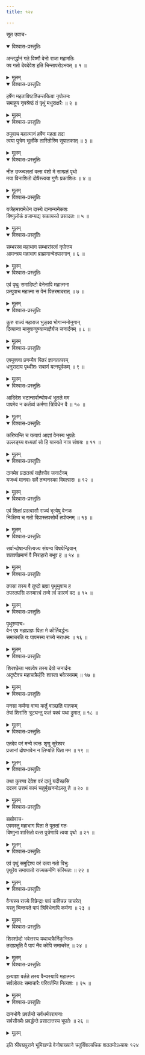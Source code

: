 ```yaml
---
title: १२४

---
```

सूत उवाच-  

<details open><summary>विश्वास-प्रस्तुतिः</summary>

अन्तर्द्धानं गते विष्णौ वेनो राजा महामतिः  
क्व गतो देवदेवेश इति चिन्तापरोऽभवत् ॥ १ ॥
</details>

<details><summary>मूलम्</summary>

अन्तर्द्धानं गते विष्णौ वेनो राजा महामतिः  
क्व गतो देवदेवेश इति चिन्तापरोऽभवत् ॥ १ ॥
</details>



<details open><summary>विश्वास-प्रस्तुतिः</summary>

हर्षेण महताविष्टश्चिन्तयित्वा नृपोत्तमः  
समाहूय नृपश्रेष्ठं तं पृथुं मधुराक्षरैः ॥ २ ॥
</details>

<details><summary>मूलम्</summary>

हर्षेण महताविष्टश्चिन्तयित्वा नृपोत्तमः  
समाहूय नृपश्रेष्ठं तं पृथुं मधुराक्षरैः ॥ २ ॥
</details>



<details open><summary>विश्वास-प्रस्तुतिः</summary>

तमुवाच महात्मानं हर्षेण महता तदा  
त्वया पुत्रेण भूर्लोके तारितोस्मि सुपातकात् ॥ ३ ॥
</details>

<details><summary>मूलम्</summary>

तमुवाच महात्मानं हर्षेण महता तदा  
त्वया पुत्रेण भूर्लोके तारितोस्मि सुपातकात् ॥ ३ ॥
</details>



<details open><summary>विश्वास-प्रस्तुतिः</summary>

नीत उज्ज्वलतां वत्स वंशो मे साम्प्रतं पृथो  
मया विनाशितो दोषैस्त्वया गुणैः प्रकाशितः ॥ ४ ॥
</details>

<details><summary>मूलम्</summary>

नीत उज्ज्वलतां वत्स वंशो मे साम्प्रतं पृथो  
मया विनाशितो दोषैस्त्वया गुणैः प्रकाशितः ॥ ४ ॥
</details>



<details open><summary>विश्वास-प्रस्तुतिः</summary>

यजेहमश्वमेधेन दास्ये दानान्यनेकशः  
विष्णुलोकं व्रजाम्यद्य सकायस्ते प्रसादतः ॥ ५ ॥
</details>

<details><summary>मूलम्</summary>

यजेहमश्वमेधेन दास्ये दानान्यनेकशः  
विष्णुलोकं व्रजाम्यद्य सकायस्ते प्रसादतः ॥ ५ ॥
</details>



<details open><summary>विश्वास-प्रस्तुतिः</summary>

सम्भरस्व महाभाग सम्भारांस्त्वं नृपोत्तम  
आमन्त्रय महाभाग ब्राह्मणान्वेदपारगान् ॥ ६ ॥
</details>

<details><summary>मूलम्</summary>

सम्भरस्व महाभाग सम्भारांस्त्वं नृपोत्तम  
आमन्त्रय महाभाग ब्राह्मणान्वेदपारगान् ॥ ६ ॥
</details>



<details open><summary>विश्वास-प्रस्तुतिः</summary>

एवं पृथुः समादिष्टो वेनेनापि महात्मना  
प्रत्युवाच महात्मा स वेनं पितरमादरात् ॥ ७ ॥
</details>

<details><summary>मूलम्</summary>

एवं पृथुः समादिष्टो वेनेनापि महात्मना  
प्रत्युवाच महात्मा स वेनं पितरमादरात् ॥ ७ ॥
</details>



<details open><summary>विश्वास-प्रस्तुतिः</summary>

कुरु राज्यं महाराज भुङ्क्ष्व भोगान्मनोनुगान्  
दिव्यान्वा मानुषान्पुण्यान्यज्ञैर्यज जनार्दनम् ॥ ८ ॥
</details>

<details><summary>मूलम्</summary>

कुरु राज्यं महाराज भुङ्क्ष्व भोगान्मनोनुगान्  
दिव्यान्वा मानुषान्पुण्यान्यज्ञैर्यज जनार्दनम् ॥ ८ ॥
</details>



<details open><summary>विश्वास-प्रस्तुतिः</summary>

एवमुक्त्वा प्रणम्यैव पितरं ज्ञानतत्परम्  
धनुरादाय पृथ्वीशः सबाणं यत्नपूर्वकम् ॥ ९ ॥
</details>

<details><summary>मूलम्</summary>

एवमुक्त्वा प्रणम्यैव पितरं ज्ञानतत्परम्  
धनुरादाय पृथ्वीशः सबाणं यत्नपूर्वकम् ॥ ९ ॥
</details>



<details open><summary>विश्वास-प्रस्तुतिः</summary>

आदिदेश भटान्सर्वान्घोषध्वं भूतले मम  
पापमेव न कर्तव्यं कर्मणा त्रिविधेन वै ॥ १० ॥
</details>

<details><summary>मूलम्</summary>

आदिदेश भटान्सर्वान्घोषध्वं भूतले मम  
पापमेव न कर्तव्यं कर्मणा त्रिविधेन वै ॥ १० ॥
</details>



<details open><summary>विश्वास-प्रस्तुतिः</summary>

करिष्यन्ति च यत्पापं आज्ञां वेनस्य भूपतेः  
उल्लङ्घ्य वध्यतां सो हि यास्यते नात्र संशयः ॥ ११ ॥
</details>

<details><summary>मूलम्</summary>

करिष्यन्ति च यत्पापं आज्ञां वेनस्य भूपतेः  
उल्लङ्घ्य वध्यतां सो हि यास्यते नात्र संशयः ॥ ११ ॥
</details>



<details open><summary>विश्वास-प्रस्तुतिः</summary>

दानमेव प्रदातव्यं यज्ञैश्चैव जनार्दनम्  
यजध्वं मानवाः सर्वे तन्मनस्का विमत्सराः ॥ १२ ॥
</details>

<details><summary>मूलम्</summary>

दानमेव प्रदातव्यं यज्ञैश्चैव जनार्दनम्  
यजध्वं मानवाः सर्वे तन्मनस्का विमत्सराः ॥ १२ ॥
</details>



<details open><summary>विश्वास-प्रस्तुतिः</summary>

एवं शिक्षां प्रदत्वासौ राज्यं भृत्येषु वेनजः  
निःक्षिप्य च गतो विप्रास्तपसोर्थे तपोवनम् ॥ १३ ॥
</details>

<details><summary>मूलम्</summary>

एवं शिक्षां प्रदत्वासौ राज्यं भृत्येषु वेनजः  
निःक्षिप्य च गतो विप्रास्तपसोर्थे तपोवनम् ॥ १३ ॥
</details>



<details open><summary>विश्वास-प्रस्तुतिः</summary>

सर्वान्दोषान्परित्यज्य संयम्य विषयेन्द्रियान्  
शतवर्षप्रमाणं वै निराहारो बभूव ह ॥ १४ ॥
</details>

<details><summary>मूलम्</summary>

सर्वान्दोषान्परित्यज्य संयम्य विषयेन्द्रियान्  
शतवर्षप्रमाणं वै निराहारो बभूव ह ॥ १४ ॥
</details>



<details open><summary>विश्वास-प्रस्तुतिः</summary>

तपसा तस्य वै तुष्टो ब्रह्मा पृथुमुवाच ह  
तपस्तपसि कस्मात्त्वं तन्मे त्वं कारणं वद ॥ १५ ॥
</details>

<details><summary>मूलम्</summary>

तपसा तस्य वै तुष्टो ब्रह्मा पृथुमुवाच ह  
तपस्तपसि कस्मात्त्वं तन्मे त्वं कारणं वद ॥ १५ ॥
</details>



<details open><summary>विश्वास-प्रस्तुतिः</summary>

पृथुरुवाच-  
वेन एष महाप्राज्ञः पिता मे कीर्तिवर्द्धनः  
समाचरति यः पापमस्य राज्ये नराधमः ॥ १६ ॥
</details>

<details><summary>मूलम्</summary>

पृथुरुवाच-  
वेन एष महाप्राज्ञः पिता मे कीर्तिवर्द्धनः  
समाचरति यः पापमस्य राज्ये नराधमः ॥ १६ ॥
</details>



<details open><summary>विश्वास-प्रस्तुतिः</summary>

शिरश्छेत्ता भवत्वेष तस्य देवो जनार्दनः  
अदृष्टैश्च महाचक्रैर्हरिः शास्ता भवेत्स्वयम् ॥ १७ ॥
</details>

<details><summary>मूलम्</summary>

शिरश्छेत्ता भवत्वेष तस्य देवो जनार्दनः  
अदृष्टैश्च महाचक्रैर्हरिः शास्ता भवेत्स्वयम् ॥ १७ ॥
</details>



<details open><summary>विश्वास-प्रस्तुतिः</summary>

मनसा कर्मणा वाचा कर्तुं वाञ्छति पातकम्  
तेषां शिरांसि त्रुट्यन्तु फलं पक्वं यथा द्रुमात् ॥ १८ ॥
</details>

<details><summary>मूलम्</summary>

मनसा कर्मणा वाचा कर्तुं वाञ्छति पातकम्  
तेषां शिरांसि त्रुट्यन्तु फलं पक्वं यथा द्रुमात् ॥ १८ ॥
</details>



<details open><summary>विश्वास-प्रस्तुतिः</summary>

एतदेव वरं मन्ये त्वत्तः शृणु सुरेश्वर  
प्रजानां दोषभावेन न लिप्यति पिता मम ॥ १९ ॥
</details>

<details><summary>मूलम्</summary>

एतदेव वरं मन्ये त्वत्तः शृणु सुरेश्वर  
प्रजानां दोषभावेन न लिप्यति पिता मम ॥ १९ ॥
</details>



<details open><summary>विश्वास-प्रस्तुतिः</summary>

तथा कुरुष्व देवेश वरं दातुं यदीच्छसि  
ददस्व उत्तमं कामं चतुर्मुखनमोऽस्तु ते ॥ २० ॥
</details>

<details><summary>मूलम्</summary>

तथा कुरुष्व देवेश वरं दातुं यदीच्छसि  
ददस्व उत्तमं कामं चतुर्मुखनमोऽस्तु ते ॥ २० ॥
</details>



<details open><summary>विश्वास-प्रस्तुतिः</summary>

ब्रह्मोवाच-  
एवमस्तु महाभाग पिता ते पूततां गतः  
विष्णुना शासितो वत्स पुत्रेणापि त्वया पृथो ॥ २१ ॥
</details>

<details><summary>मूलम्</summary>

ब्रह्मोवाच-  
एवमस्तु महाभाग पिता ते पूततां गतः  
विष्णुना शासितो वत्स पुत्रेणापि त्वया पृथो ॥ २१ ॥
</details>



<details open><summary>विश्वास-प्रस्तुतिः</summary>

एवं पृथुं समुद्दिश्य वरं दत्वा गतो विभुः  
पृथुरेव समायातो राज्यकर्मणि संस्थितः ॥ २२ ॥
</details>

<details><summary>मूलम्</summary>

एवं पृथुं समुद्दिश्य वरं दत्वा गतो विभुः  
पृथुरेव समायातो राज्यकर्मणि संस्थितः ॥ २२ ॥
</details>



<details open><summary>विश्वास-प्रस्तुतिः</summary>

वैन्यस्य राज्ये विप्रेन्द्राः पापं कश्चिन्न चाचरेत्  
यस्तु चिन्तयते पापं त्रिविधेनापि कर्मणा ॥ २३ ॥
</details>

<details><summary>मूलम्</summary>

वैन्यस्य राज्ये विप्रेन्द्राः पापं कश्चिन्न चाचरेत्  
यस्तु चिन्तयते पापं त्रिविधेनापि कर्मणा ॥ २३ ॥
</details>



<details open><summary>विश्वास-प्रस्तुतिः</summary>

शिरश्छेदो भवेत्तस्य यथाचक्रैर्निकृन्तितः  
तदाप्रभृति वै पापं नैव कोपि समाचरेत् ॥ २४ ॥
</details>

<details><summary>मूलम्</summary>

शिरश्छेदो भवेत्तस्य यथाचक्रैर्निकृन्तितः  
तदाप्रभृति वै पापं नैव कोपि समाचरेत् ॥ २४ ॥
</details>



<details open><summary>विश्वास-प्रस्तुतिः</summary>

इत्याज्ञा वर्तते तस्य वैन्यस्यापि महात्मनः  
सर्वलोकाः समाचारैः परिवर्तन्ति नित्यशः ॥ २५ ॥
</details>

<details><summary>मूलम्</summary>

इत्याज्ञा वर्तते तस्य वैन्यस्यापि महात्मनः  
सर्वलोकाः समाचारैः परिवर्तन्ति नित्यशः ॥ २५ ॥
</details>



<details open><summary>विश्वास-प्रस्तुतिः</summary>

दानभोगैः प्रवर्तन्ते सर्वधर्मपरायणाः  
सर्वसौख्यैः प्रवर्द्धन्ते प्रसादात्तस्य भूपतेः ॥ २६ ॥
</details>

<details><summary>मूलम्</summary>

दानभोगैः प्रवर्तन्ते सर्वधर्मपरायणाः  
सर्वसौख्यैः प्रवर्द्धन्ते प्रसादात्तस्य भूपतेः ॥ २६ ॥
</details>


इति श्रीपद्मपुराणे भूमिखण्डे वेनोपाख्याने चतुर्विंशत्यधिक शततमोऽध्यायः १२४